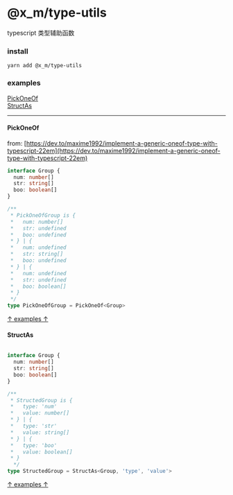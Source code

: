 # @x_m/type-utils

typescript 类型辅助函数

### install
```
yarn add @x_m/type-utils
```

### examples

[PickOneOf](#PickOneOf)    
[StructAs](#StructAs)    

---

#### PickOneOf
from: [https://dev.to/maxime1992/implement-a-generic-oneof-type-with-typescript-22em](https://dev.to/maxime1992/implement-a-generic-oneof-type-with-typescript-22em)

``` typescript
interface Group {
  num: number[]
  str: string[]
  boo: boolean[]
}

/**
 * PickOneOfGroup is {
 *   num: number[]
 *   str: undefined
 *   boo: undefined
 * } | {
 *   num: undefined
 *   str: string[]
 *   boo: undefined
 * } | {
 *   num: undefined
 *   str: undefined
 *   boo: boolean[]
 * }
 */
type PickOneOfGroup = PickOneOf<Group>
```
[↑ examples ↑](#examples)

#### StructAs

``` typescript

interface Group {
  num: number[]
  str: string[]
  boo: boolean[]
}

/**
 * StructedGroup is {
 *   type: 'num'
 *   value: number[]
 * } | {
 *   type: 'str'
 *   value: string[]
 * } | {
 *   type: 'boo'
 *   value: boolean[]
 * }
  */
type StructedGroup = StructAs<Group, 'type', 'value'>

```
[↑ examples ↑](#examples)
